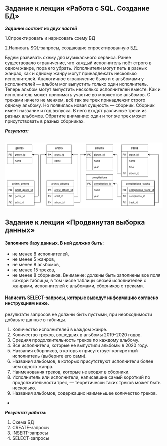 **Задание к лекции «Работа с SQL. Создание БД»**
-
***Задание состоит из двух частей***

1.Спроектировать и нарисовать схему БД 

2.Написать SQL-запросы, создающие спроектированную БД.


Будем развивать схему для музыкального сервиса.
Ранее существовало ограничение, что каждый исполнитель поёт строго в одном жанре, пора его убрать. Исполнители могут петь в разных жанрах, как и одному жанру могут принадлежать несколько исполнителей.
Аналогичное ограничение было и с альбомами у исполнителей — альбом мог выпустить только один исполнитель. Теперь альбом могут выпустить несколько исполнителей вместе. Как и исполнитель может принимать участие во множестве альбомов.
С треками ничего не меняем, всё так же трек принадлежит строго одному альбому.
Но появилась новая сущность — сборник. Сборник имеет название и год выпуска. В него входят различные треки из разных альбомов.
Обратите внимание: один и тот же трек может присутствовать в разных сборниках.

***Результат:***

![Схема БД](musicXBD.png)
-
**Задание к лекции «Продвинутая выборка данных»**
-
#### Заполните базу данных. В ней должно быть:

- не менее 8 исполнителей,
- не менее 5 жанров,
- не менее 8 альбомов,
- не менее 15 треков,
- не менее 8 сборников.
Внимание: должны быть заполнены все поля каждой таблицы, в том числе таблицы связей исполнителей с жанрами, исполнителей с альбомами, сборников с треками.

#### Написать SELECT-запросы, которые выведут информацию согласно инструкциям ниже.

результаты запросов не должны быть пустыми, при необходимости добавьте данные в таблицы.

1. Количество исполнителей в каждом жанре.
2. Количество треков, вошедших в альбомы 2019–2020 годов.
3. Средняя продолжительность треков по каждому альбому.
4. Все исполнители, которые не выпустили альбомы в 2020 году.
5. Названия сборников, в которых присутствует конкретный исполнитель (выберите его сами).
6. Названия альбомов, в которых присутствуют исполнители более чем одного жанра.
7. Наименования треков, которые не входят в сборники.
8. Исполнитель или исполнители, написавшие самый короткий по продолжительности трек, — теоретически таких треков может быть несколько.
9. Названия альбомов, содержащих наименьшее количество треков.

-

***Результат работы:*** 
1. Схема БД
2. CREATE-запросы
3. INSERT-запросы
4. SELECT-запросы
